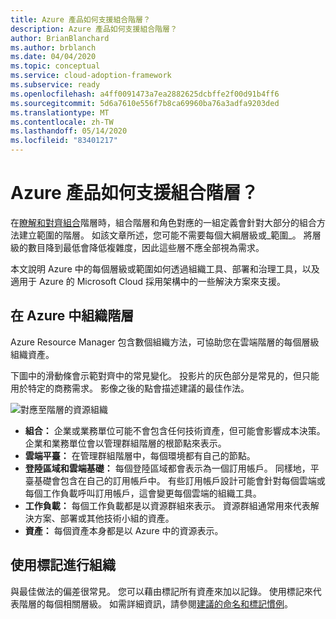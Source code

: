 ```yaml
---
title: Azure 產品如何支援組合階層？
description: Azure 產品如何支援組合階層？
author: BrianBlanchard
ms.author: brblanch
ms.date: 04/04/2020
ms.topic: conceptual
ms.service: cloud-adoption-framework
ms.subservice: ready
ms.openlocfilehash: a4ff0091473a7ea2882625dcbffe2f00d91b4ff6
ms.sourcegitcommit: 5d6a7610e556f7b8ca69960ba76a3adfa9203ded
ms.translationtype: MT
ms.contentlocale: zh-TW
ms.lasthandoff: 05/14/2020
ms.locfileid: "83401217"
---
```

<!-- markdownlint-disable MD026 -->

# <a name="how-do-azure-products-support-the-portfolio-hierarchy"></a>Azure 產品如何支援組合階層？

在[瞭解和對齊組合](./hosting-hierarchy.md)階層時，組合階層和角色對應的一組定義會針對大部分的組合方法建立範圍的階層。 如該文章所述，您可能不需要每個大綱層級或_範圍_。 將層級的數目降到最低會降低複雜度，因此這些層不應全部視為需求。

本文說明 Azure 中的每個層級或範圍如何透過組織工具、部署和治理工具，以及適用于 Azure 的 Microsoft Cloud 採用架構中的一些解決方案來支援。

## <a name="organizing-the-hierarchy-in-azure"></a>在 Azure 中組織階層

Azure Resource Manager 包含數個組織方法，可協助您在雲端階層的每個層級組織資產。

下圖中的滑動條會示範對齊中的常見變化。 投影片的灰色部分是常見的，但只能用於特定的商務需求。 影像之後的點會描述建議的最佳作法。

![對應至階層的資源組織](../../_images/ready/hierarchy-with-organizing-tools.png)

- **組合：** 企業或業務單位可能不會包含任何技術資產，但可能會影響成本決策。 企業和業務單位會以管理群組階層的根節點來表示。
- **雲端平臺：** 在管理群組階層中，每個環境都有自己的節點。
- **登陸區域和雲端基礎：** 每個登陸區域都會表示為一個訂用帳戶。 同樣地，平臺基礎會包含在自己的訂用帳戶中。 有些訂用帳戶設計可能會針對每個雲端或每個工作負載呼叫訂用帳戶，這會變更每個雲端的組織工具。
- **工作負載：** 每個工作負載都是以資源群組來表示。 資源群組通常用來代表解決方案、部署或其他技術小組的資產。
- **資產：** 每個資產本身都是以 Azure 中的資源表示。

## <a name="organizing-with-tags"></a>使用標記進行組織

與最佳做法的偏差很常見。 您可以藉由標記所有資產來加以記錄。 使用標記來代表階層的每個相關層級。 如需詳細資訊，請參閱[建議的命名和標記慣例](../../ready/azure-best-practices/naming-and-tagging.md)。
